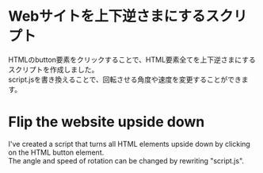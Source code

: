 # Webサイトを上下逆さまにするスクリプト
HTMLのbutton要素をクリックすることで、HTML要素全てを上下逆さまにするスクリプトを作成しました。  
script.jsを書き換えることで、回転させる角度や速度を変更することができます。  

# Flip the website upside down
I've created a script that turns all HTML elements upside down by clicking on the HTML button element.  
The angle and speed of rotation can be changed by rewriting "script.js".  
